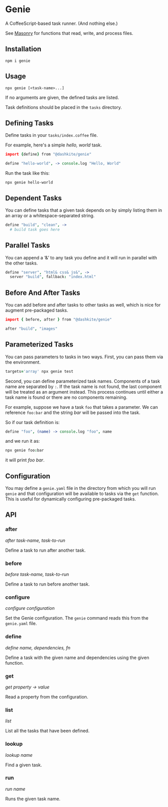 # Genie

A CoffeeScript-based task runner. (And nothing else.)

See [Masonry][] for functions that read, write, and process files.

[Masonry]://github.com/dashkite/masonry#README.md


## Installation

```
npm i genie
```

## Usage

```
npx genie [<task-name>...]
```

If no arguments are given, the defined tasks are listed.

Task definitions should be placed in the `tasks` directory.

## Defining Tasks

Define tasks in your `tasks/index.coffee` file.

For example, here's a simple _hello, world_ task.

```coffeescript
import {define} from "@dashkite/genie"

define "hello-world", -> console.log "Hello, World"
```

Run the task like this:

```
npx genie hello-world
```

## Dependent Tasks

You can define tasks that a given task depends on by simply listing them in an array or a whitespace-separated string.

```coffeescript
define "build", "clean", ->
  # build task goes here
```

## Parallel Tasks

You can append a ‘&’ to any task you define and it will run in parallel with the other tasks.

```coffeescript
define "server", "html& css& js&", ->
  server "build", fallback: "index.html"
```

## Before And After Tasks

You can add before and after tasks to other tasks as well, which is nice for augment pre-packaged tasks.

```coffeescript
import { before, after } from "@dashkite/genie"

after "build", "images"
```

## Parameterized Tasks

You can pass parameters to tasks in two ways. First, you can pass them via the environment.

```coffeescript
targets='array' npx genie test
```

Second, you can define parameterized task names. Components of a task name are separated by `:`. If the task name is not found, the last component will be treated as an argument instead. This process continues until either a task name is found or there are no components remaining.

For example, suppose we have a task `foo` that takes a parameter. We can reference `foo:bar` and the string *bar* will be passed into the task.

So if our task definition is:

```coffeescript
define "foo", (name) -> console.log "foo", name
```

and we run it as:

```coffeescript
npx genie foo:bar
```

it will print *foo bar*.

## Configuration

You may define a `genie.yaml` file in the directory from which you will run `genie` and that configuration will be available to tasks via the `get` function. This is useful for dynamically configuring pre-packaged tasks.

## API

### after

*after task-name, task-to-run*

Define a task to run after another task.

### before

*before task-name, task-to-run*

Define a task to run before another task.

### configure

*configure configuration*

Set the Genie configuration. The `genie` command reads this from the `genie.yaml` file.

### define

*define name, dependencies, fn*

Define a task with the given name and dependencies using the given function.

### get

*get property → value*

Read a property from the configuration.

### list

*list*

List all the tasks that have been defined.

### lookup

*lookup name*

Find a given task.

### run

*run name*

Runs the given task name.

